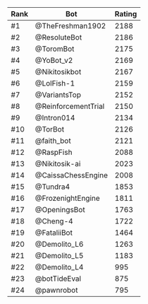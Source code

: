 Rank|Bot|Rating
---|---|---
#1|@TheFreshman1902|2188
#2|@ResoluteBot|2186
#3|@ToromBot|2175
#4|@YoBot_v2|2169
#5|@Nikitosikbot|2167
#6|@LolFish-1|2159
#7|@VariantsTop|2152
#8|@ReinforcementTrial|2150
#9|@Intron014|2134
#10|@TorBot|2126
#11|@faith_bot|2121
#12|@RaspFish|2088
#13|@Nikitosik-ai|2023
#14|@CaissaChessEngine|2008
#15|@Tundra4|1853
#16|@FrozenightEngine|1811
#17|@OpeningsBot|1763
#18|@Cheng-4|1722
#19|@FataliiBot|1464
#20|@Demolito_L6|1263
#21|@Demolito_L5|1183
#22|@Demolito_L4|995
#23|@botTideEval|875
#24|@pawnrobot|795
